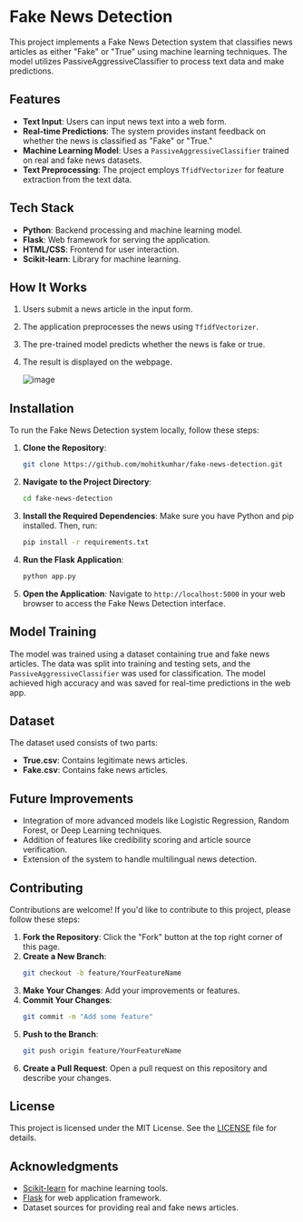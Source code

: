# Fake News Detection

This project implements a Fake News Detection system that classifies news articles as either "Fake" or "True" using machine learning techniques. The model utilizes PassiveAggressiveClassifier to process text data and make predictions.

## Features
- **Text Input**: Users can input news text into a web form.
- **Real-time Predictions**: The system provides instant feedback on whether the news is classified as "Fake" or "True."
- **Machine Learning Model**: Uses a `PassiveAggressiveClassifier` trained on real and fake news datasets.
- **Text Preprocessing**: The project employs `TfidfVectorizer` for feature extraction from the text data.

## Tech Stack
- **Python**: Backend processing and machine learning model.
- **Flask**: Web framework for serving the application.
- **HTML/CSS**: Frontend for user interaction.
- **Scikit-learn**: Library for machine learning.

## How It Works
1. Users submit a news article in the input form.
2. The application preprocesses the news using `TfidfVectorizer`.
3. The pre-trained model predicts whether the news is fake or true.
4. The result is displayed on the webpage.

   ![image](https://github.com/user-attachments/assets/36c9f56e-9338-4a3e-b2aa-10d586e1e741)


## Installation
To run the Fake News Detection system locally, follow these steps:

1. **Clone the Repository**:
   ```bash
   git clone https://github.com/mohitkumhar/fake-news-detection.git
   ```
2. **Navigate to the Project Directory**:
   ```bash
   cd fake-news-detection
   
3. **Install the Required Dependencies**:
   Make sure you have Python and pip installed. Then, run:
   ```bash
   pip install -r requirements.txt
   ```
4. **Run the Flask Application**:
   ```bash
   python app.py
   ```
5. **Open the Application**:
   Navigate to `http://localhost:5000` in your web browser to access the Fake News Detection interface.

## Model Training
The model was trained using a dataset containing true and fake news articles. The data was split into training and testing sets, and the `PassiveAggressiveClassifier` was used for classification. The model achieved high accuracy and was saved for real-time predictions in the web app.

## Dataset
The dataset used consists of two parts:
- **True.csv**: Contains legitimate news articles.
- **Fake.csv**: Contains fake news articles.

## Future Improvements
- Integration of more advanced models like Logistic Regression, Random Forest, or Deep Learning techniques.
- Addition of features like credibility scoring and article source verification.
- Extension of the system to handle multilingual news detection.

## Contributing
Contributions are welcome! If you'd like to contribute to this project, please follow these steps:

1. **Fork the Repository**: Click the "Fork" button at the top right corner of this page.
2. **Create a New Branch**:
   ```bash
   git checkout -b feature/YourFeatureName
   ```
3. **Make Your Changes**: Add your improvements or features.
4. **Commit Your Changes**:
   ```bash
   git commit -m "Add some feature"
   ```
5. **Push to the Branch**:
   ```bash
   git push origin feature/YourFeatureName
   ```
6. **Create a Pull Request**: Open a pull request on this repository and describe your changes.

## License
This project is licensed under the MIT License. See the [LICENSE](LICENSE) file for details.

## Acknowledgments
- [Scikit-learn](https://scikit-learn.org/stable/) for machine learning tools.
- [Flask](https://flask.palletsprojects.com/en/2.0.x/) for web application framework.
- Dataset sources for providing real and fake news articles.
